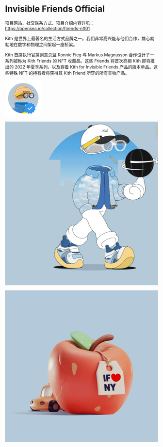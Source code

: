 # Invisible Friends Official

项目网站、社交联系方式、项目介绍内容详见：https://opensea.io/collection/friends-nft01



Kith 是世界上最著名的生活方式品牌之一。我们非常高兴能与他们合作，雄心勃勃地在数字和物理之间架起一座桥梁。

Kith 首席执行官兼创意总监 Ronnie Fieg 与 Markus Magnusson 合作设计了一系列被称为 Kith Friends 的 NFT 收藏品。这些 Friends 将首次亮相 Kith 即将推出的 2022 年夏季系列，以及穿着 Kith for Invisible Friends 产品的版本单品。这些特殊 NFT 的持有者将获得其 Kith Friend 所穿的所有实物产品。

![nft](01.png)

![nft](02.png)

![nft](03.png)
